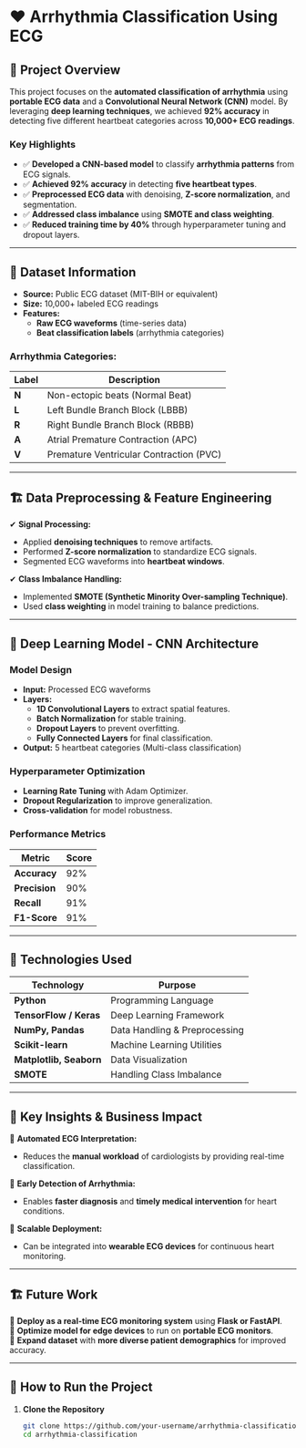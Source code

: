 # ❤️ Arrhythmia Classification Using ECG

## 📌 Project Overview

This project focuses on the **automated classification of arrhythmia** using **portable ECG data** and a **Convolutional Neural Network (CNN)** model. By leveraging **deep learning techniques**, we achieved **92% accuracy** in detecting five different heartbeat categories across **10,000+ ECG readings**. 

### **Key Highlights**
- ✅ **Developed a CNN-based model** to classify **arrhythmia patterns** from ECG signals.
- ✅ **Achieved 92% accuracy** in detecting **five heartbeat types**.
- ✅ **Preprocessed ECG data** with denoising, **Z-score normalization**, and segmentation.
- ✅ **Addressed class imbalance** using **SMOTE and class weighting**.
- ✅ **Reduced training time by 40%** through hyperparameter tuning and dropout layers.

---

## 📂 Dataset Information

- **Source:** Public ECG dataset (MIT-BIH or equivalent)
- **Size:** 10,000+ labeled ECG readings
- **Features:**
  - **Raw ECG waveforms** (time-series data)
  - **Beat classification labels** (arrhythmia categories)

### **Arrhythmia Categories:**
| Label | Description |
|-------|------------|
| **N** | Non-ectopic beats (Normal Beat) |
| **L** | Left Bundle Branch Block (LBBB) |
| **R** | Right Bundle Branch Block (RBBB) |
| **A** | Atrial Premature Contraction (APC) |
| **V** | Premature Ventricular Contraction (PVC) |

---

## 🏗️ Data Preprocessing & Feature Engineering

✔ **Signal Processing:**
- Applied **denoising techniques** to remove artifacts.
- Performed **Z-score normalization** to standardize ECG signals.
- Segmented ECG waveforms into **heartbeat windows**.

✔ **Class Imbalance Handling:**
- Implemented **SMOTE (Synthetic Minority Over-sampling Technique)**.
- Used **class weighting** in model training to balance predictions.

---

## 🧠 Deep Learning Model - CNN Architecture

### **Model Design**
- **Input:** Processed ECG waveforms
- **Layers:**
  - **1D Convolutional Layers** to extract spatial features.
  - **Batch Normalization** for stable training.
  - **Dropout Layers** to prevent overfitting.
  - **Fully Connected Layers** for final classification.
- **Output:** 5 heartbeat categories (Multi-class classification)

### **Hyperparameter Optimization**
- **Learning Rate Tuning** with Adam Optimizer.
- **Dropout Regularization** to improve generalization.
- **Cross-validation** for model robustness.

### **Performance Metrics**
| Metric | Score |
|--------|-------|
| **Accuracy** | 92% |
| **Precision** | 90% |
| **Recall** | 91% |
| **F1-Score** | 91% |

---

## 🚀 Technologies Used

| **Technology** | **Purpose** |
|---------------|-------------|
| **Python** | Programming Language |
| **TensorFlow / Keras** | Deep Learning Framework |
| **NumPy, Pandas** | Data Handling & Preprocessing |
| **Scikit-learn** | Machine Learning Utilities |
| **Matplotlib, Seaborn** | Data Visualization |
| **SMOTE** | Handling Class Imbalance |

---

## 🔑 Key Insights & Business Impact

📌 **Automated ECG Interpretation:**  
- Reduces the **manual workload** of cardiologists by providing real-time classification.

📌 **Early Detection of Arrhythmia:**  
- Enables **faster diagnosis** and **timely medical intervention** for heart conditions.

📌 **Scalable Deployment:**  
- Can be integrated into **wearable ECG devices** for continuous heart monitoring.

---

## 🏗️ Future Work

🔹 **Deploy as a real-time ECG monitoring system** using **Flask or FastAPI**.  
🔹 **Optimize model for edge devices** to run on **portable ECG monitors**.  
🔹 **Expand dataset** with **more diverse patient demographics** for improved accuracy.  

---

## 🔧 How to Run the Project

1. **Clone the Repository**
   ```bash
   git clone https://github.com/your-username/arrhythmia-classification.git
   cd arrhythmia-classification


